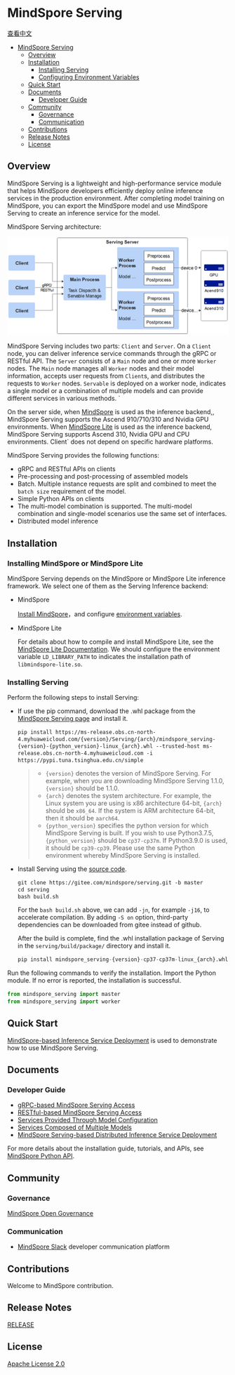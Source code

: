 # MindSpore Serving

[查看中文](./README_CN.md)

<!-- TOC -->

- [MindSpore Serving](#mindspore-serving)
    - [Overview](#overview)
    - [Installation](#installation)
        - [Installing Serving](#installing-serving)
        - [Configuring Environment Variables](#configuring-environment-variables)
    - [Quick Start](#quick-start)
    - [Documents](#documents)
        - [Developer Guide](#developer-guide)
    - [Community](#community)
        - [Governance](#governance)
        - [Communication](#communication)
    - [Contributions](#contributions)
    - [Release Notes](#release-notes)
    - [License](#license)

<!-- /TOC -->

## Overview

MindSpore Serving is a lightweight and high-performance service module that helps MindSpore developers efficiently
deploy online inference services in the production environment. After completing model training on MindSpore, you can
export the MindSpore model and use MindSpore Serving to create an inference service for the model.

MindSpore Serving architecture:

<img src="docs/architecture.png" alt="MindSpore Architecture" width="600"/>

MindSpore Serving includes two parts: `Client` and `Server`. On a `Client` node, you can deliver inference service
commands through the gRPC or RESTful API. The `Server` consists of a `Main` node and one or more `Worker` nodes.
The `Main` node manages all `Worker` nodes and their model information, accepts user requests from `Client`s, and
distributes the requests to `Worker` nodes. `Servable` is deployed on a worker node, indicates a single model or a
combination of multiple models and can provide different services in various methods. `

On the server side, when [MindSpore](#https://www.mindspore.cn/) is used as the inference backend,, MindSpore Serving
supports the Ascend 910/710/310 and Nvidia GPU environments. When [MindSpore Lite](#https://www.mindspore.cn/lite) is
used as the inference backend, MindSpore Serving supports Ascend 310, Nvidia GPU and CPU environments. Client` does not
depend on specific hardware platforms.

MindSpore Serving provides the following functions:

- gRPC and RESTful APIs on clients
- Pre-processing and post-processing of assembled models
- Batch. Multiple instance requests are split and combined to meet the `batch size` requirement of the model.
- Simple Python APIs on clients
- The multi-model combination is supported. The multi-model combination and single-model scenarios use the same set of
  interfaces.
- Distributed model inference

## Installation

### Installing MindSpore or MindSpore Lite

MindSpore Serving depends on the MindSpore or MindSpore Lite inference framework. We select one of them as the Serving
Inference backend:

- MindSpore

  [Install MindSpore](https://gitee.com/mindspore/mindspore/blob/master/README.md#installation)，and configure
  [environment variables](https://gitee.com/mindspore/docs/blob/master/install/mindspore_ascend_install_source_en.md#configuring-environment-variables).

- MindSpore Lite

  For details about how to compile and install MindSpore Lite, see the [MindSpore Lite Documentation](https://www.mindspore.cn/lite/docs/en/master/index.html).
  We should configure the environment variable `LD_LIBRARY_PATH` to indicates the installation path of `libmindspore-lite.so`.

### Installing Serving

Perform the following steps to install Serving:

- If use the pip command, download the .whl package from
  the [MindSpore Serving page](https://www.mindspore.cn/versions/en) and install it.

    ```shell
    pip install https://ms-release.obs.cn-north-4.myhuaweicloud.com/{version}/Serving/{arch}/mindspore_serving-{version}-{python_version}-linux_{arch}.whl --trusted-host ms-release.obs.cn-north-4.myhuaweicloud.com -i https://pypi.tuna.tsinghua.edu.cn/simple
    ```

    > - `{version}` denotes the version of MindSpore Serving. For example, when you are downloading MindSpore Serving 1.1.0, `{version}` should be 1.1.0.
    > - `{arch}` denotes the system architecture. For example, the Linux system you are using is x86 architecture 64-bit, `{arch}` should be `x86_64`. If the system is ARM architecture 64-bit, then it should be `aarch64`.
    > - `{python_version}` specifies the python version for which MindSpore Serving is built. If you wish to use Python3.7.5,`{python_version}` should be `cp37-cp37m`. If Python3.9.0 is used, it should be `cp39-cp39`. Please use the same Python environment whereby MindSpore Serving is installed.

- Install Serving using the [source code](https://gitee.com/mindspore/serving).

    ```shell
    git clone https://gitee.com/mindspore/serving.git -b master
    cd serving
    bash build.sh
    ```

  For the `bash build.sh` above, we can add `-jn`, for example `-j16`, to accelerate compilation. By adding `-S on`
  option, third-party dependencies can be downloaded from gitee instead of github.

  After the build is complete, find the .whl installation package of Serving in the `serving/build/package/` directory
  and install it.

    ```python
    pip install mindspore_serving-{version}-cp37-cp37m-linux_{arch}.whl
    ```

Run the following commands to verify the installation. Import the Python module. If no error is reported, the
installation is successful.

```python
from mindspore_serving import master
from mindspore_serving import worker
```

## Quick Start

[MindSpore-based Inference Service Deployment](https://www.mindspore.cn/serving/docs/en/master/serving_example.html) is
used to demonstrate how to use MindSpore Serving.

## Documents

### Developer Guide

- [gRPC-based MindSpore Serving Access](https://www.mindspore.cn/serving/docs/en/master/serving_grpc.html)
- [RESTful-based MindSpore Serving Access](https://www.mindspore.cn/serving/docs/en/master/serving_restful.html)
- [Services Provided Through Model Configuration](https://www.mindspore.cn/serving/docs/en/master/serving_model.html)
- [Services Composed of Multiple Models](https://www.mindspore.cn/serving/docs/en/master/serving_model.html#services-composed-of-multiple-models)
- [MindSpore Serving-based Distributed Inference Service Deployment](https://www.mindspore.cn/serving/docs/en/master/serving_distributed_example.html)

For more details about the installation guide, tutorials, and APIs,
see [MindSpore Python API](https://www.mindspore.cn/serving/api/en/master/index.html).

## Community

### Governance

[MindSpore Open Governance](https://gitee.com/mindspore/community/blob/master/governance.md)

### Communication

- [MindSpore Slack](https://join.slack.com/t/mindspore/shared_invite/zt-dgk65rli-3ex4xvS4wHX7UDmsQmfu8w) developer
  communication platform

## Contributions

Welcome to MindSpore contribution.

## Release Notes

[RELEASE](RELEASE.md)

## License

[Apache License 2.0](LICENSE)
